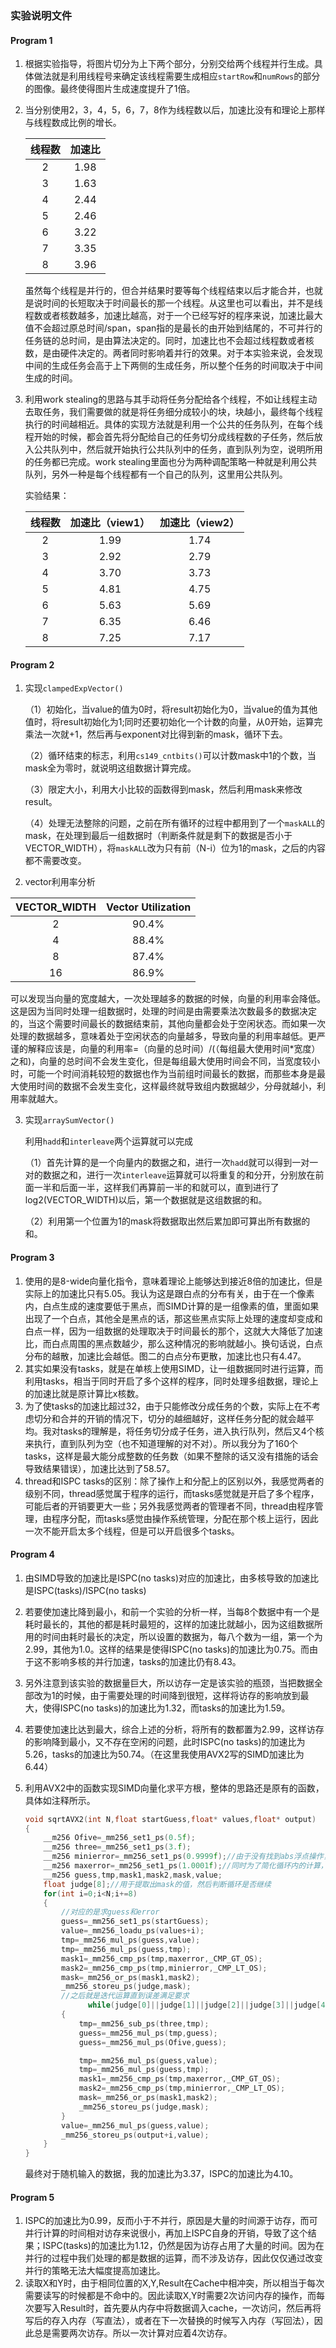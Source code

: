 ### 实验说明文件

#### Program 1

1. 根据实验指导，将图片切分为上下两个部分，分别交给两个线程并行生成。具体做法就是利用线程号来确定该线程需要生成相应`startRow`和`numRows`的部分的图像。最终使得图片生成速度提升了1倍。

2. 当分别使用2，3，4，5，6，7，8作为线程数以后，加速比没有和理论上那样与线程数成比例的增长。

   | 线程数 | 加速比 |
   | :----: | :----: |
   |   2    |  1.98  |
   |   3    |  1.63  |
   |   4    |  2.44  |
   |   5    |  2.46  |
   |   6    |  3.22  |
   |   7    |  3.35  |
   |   8    |  3.96  |

   ​	虽然每个线程是并行的，但合并结果时要等每个线程结束以后才能合并，也就是说时间的长短取决于时间最长的那一个线程。从这里也可以看出，并不是线程数或者核数越多，加速比越高，对于一个已经写好的程序来说，加速比最大值不会超过原总时间/span，span指的是最长的由开始到结尾的，不可并行的任务链的总时间，是由算法决定的。同时，加速比也不会超过线程数或者核数，是由硬件决定的。两者同时影响着并行的效果。对于本实验来说，会发现中间的生成任务会高于上下两侧的生成任务，所以整个任务的时间取决于中间生成的时间。

3. 利用work stealing的思路与其手动将任务分配给各个线程，不如让线程主动去取任务，我们需要做的就是将任务细分成较小的块，块越小，最终每个线程执行的时间越相近。具体的实现方法就是利用一个公共的任务队列，在每个线程开始的时候，都会首先将分配给自己的任务切分成线程数的子任务，然后放入公共队列中，然后就开始执行公共队列中的任务，直到队列为空，说明所用的任务都已完成。work stealing里面也分为两种调配策略一种就是利用公共队列，另外一种是每个线程都有一个自己的队列，这里用公共队列。

   实验结果：

   | 线程数 | 加速比（view1） | 加速比（view2） |
   | :----: | :-------------: | :-------------: |
   |   2    |      1.99       |      1.74       |
   |   3    |      2.92       |      2.79       |
   |   4    |      3.70       |      3.73       |
   |   5    |      4.81       |      4.75       |
   |   6    |      5.63       |      5.69       |
   |   7    |      6.35       |      6.46       |
   |   8    |      7.25       |      7.17       |





#### Program 2

1. 实现`clampedExpVector()`

   （1）初始化，当value的值为0时，将result初始化为0，当value的值为其他值时，将result初始化为1;同时还要初始化一个计数的向量，从0开始，运算完乘法一次就+1，然后再与exponent对比得到新的mask，循环下去。

   （2）循环结束的标志，利用`cs149_cntbits()`可以计数mask中1的个数，当mask全为零时，就说明这组数据计算完成。

   （3）限定大小，利用大小比较的函数得到mask，然后利用mask来修改result。

   （4）处理无法整除的问题，之前在所有循环的过程中都用到了一个`maskALL`的mask，在处理到最后一组数据时（判断条件就是剩下的数据是否小于VECTOR_WIDTH），将`maskALL`改为只有前（N-i）位为1的mask，之后的内容都不需要改变。

2. vector利用率分析

| VECTOR_WIDTH | Vector Utilization |
| :----------: | :----------------: |
|      2       |       90.4%        |
|      4       |       88.4%        |
|      8       |       87.4%        |
|      16      |       86.9%        |

可以发现当向量的宽度越大，一次处理越多的数据的时候，向量的利用率会降低。这是因为当同时处理一组数据时，处理的时间是由需要乘法次数最多的数据决定的，当这个需要时间最长的数据结束前，其他向量都会处于空闲状态。而如果一次处理的数据越多，意味着处于空闲状态的向量越多，导致向量的利用率越低。更严谨的解释应该是，向量的利用率=（向量的总时间）/(（每组最大使用时间*宽度）之和)，向量的总时间不会发生变化，但是每组最大使用时间会不同，当宽度较小时，可能一个时间消耗较短的数据也作为当前组时间最长的数据，而那些本身是最大使用时间的数据不会发生变化，这样最终就导致组内数据越少，分母就越小，利用率就越大。

3. 实现`arraySumVector()`

   利用`hadd`和`interleave`两个运算就可以完成

   （1）首先计算的是一个向量内的数据之和，进行一次`hadd`就可以得到一对一对的数据之和，进行一次`interleave`运算就可以将重复的和分开，分别放在前面一半和后面一半，这样我们再算前一半的和就可以，直到进行了log2(VECTOR_WIDTH)以后，第一个数据就是这组数据的和。

   （2）利用第一个位置为1的mask将数据取出然后累加即可算出所有数据的和。





#### Program 3

1. 使用的是8-wide向量化指令，意味着理论上能够达到接近8倍的加速比，但是实际上的加速比只有5.05。我认为这是跟白点的分布有关，由于在一个像素内，白点生成的速度要低于黑点，而SIMD计算的是一组像素的值，里面如果出现了一个白点，其他全是黑点的话，那这些黑点实际上处理的速度却变成和白点一样，因为一组数据的处理取决于时间最长的那个，这就大大降低了加速比，而白点周围的黑点数越少，那么这种情况的影响就越小。换句话说，白点分布的越散，加速比会越低。图二的白点分布更散，加速比也只有4.47。
2. 其实如果没有tasks，就是在单核上使用SIMD，让一组数据同时进行运算，而利用tasks，相当于同时开启了多个这样的程序，同时处理多组数据，理论上的加速比就是原计算比x核数。
3. 为了使tasks的加速比超过32，由于只能修改分成任务的个数，实际上在不考虑切分和合并的开销的情况下，切分的越细越好，这样任务分配的就会越平均。我对tasks的理解是，将任务切分成子任务，进入执行队列，然后又4个核来执行，直到队列为空（也不知道理解的对不对）。所以我分为了160个tasks，这样是最大能分成整数的任务数（如果不整除的话又没有措施的话会导致结果错误），加速比达到了58.57。
4. thread和ISPC tasks的区别：除了操作上和分配上的区别以外，我感觉两者的级别不同，thread感觉属于程序的运行，而tasks感觉就是开启了多个程序，可能后者的开销要更大一些；另外我感觉两者的管理者不同，thread由程序管理，由程序分配，而tasks感觉由操作系统管理，分配在那个核上运行，因此一次不能开启太多个线程，但是可以开启很多个tasks。





#### Program 4

1. 由SIMD导致的加速比是ISPC(no tasks)对应的加速比，由多核导致的加速比是ISPC(tasks)/ISPC(no tasks)

2. 若要使加速比降到最小，和前一个实验的分析一样，当每8个数据中有一个是耗时最长的，其他的都是耗时最短的，这样的加速比就越小，因为这组数据所用的时间由耗时最长的决定，所以设置的数据为，每八个数为一组，第一个为2.99，其他为1.0。这样的结果是使得ISPC(no tasks)的加速比为0.75。而由于这不影响多核的并行加速，tasks的加速比仍有8.43。

3. 另外注意到该实验的数据量巨大，所以访存一定是该实验的瓶颈，当把数据全部改为1的时候，由于需要处理的时间降到很短，这样将访存的影响放到最大，使得ISPC(no tasks)的加速比为1.32，而tasks的加速比为1.59。

4. 若要使加速比达到最大，综合上述的分析，将所有的数都置为2.99，这样访存的影响降到最小，又不存在空闲的问题，此时ISPC(no tasks)的加速比为5.26，tasks的加速比为50.74。（在这里我使用AVX2写的SIMD加速比为6.44）

5. 利用AVX2中的函数实现SIMD向量化求平方根，整体的思路还是原有的函数，具体如注释所示。

   ```c++
   void sqrtAVX2(int N,float startGuess,float* values,float* output)
   {
       __m256 Ofive=_mm256_set1_ps(0.5f);
       __m256 three=_mm256_set1_ps(3.f);
       __m256 minierror=_mm256_set1_ps(0.9999f);//由于没有找到abs浮点操作，就直接改写了误差范围
       __m256 maxerror=_mm256_set1_ps(1.0001f);//同时为了简化循环内的计算，将-1直接计算出来
       __m256 guess,tmp,mask1,mask2,mask,value;
       float judge[8];//用于提取出mask的值，然后判断循环是否继续
       for(int i=0;i<N;i+=8)
       {
           //对应的是求guess和error
           guess=_mm256_set1_ps(startGuess);
           value=_mm256_loadu_ps(values+i);
           tmp=_mm256_mul_ps(guess,value);
           tmp=_mm256_mul_ps(guess,tmp);
           mask1=_mm256_cmp_ps(tmp,maxerror,_CMP_GT_OS);
           mask2=_mm256_cmp_ps(tmp,minierror,_CMP_LT_OS);
           mask=_mm256_or_ps(mask1,mask2);
           _mm256_storeu_ps(judge,mask);
           //之后就是迭代运算直到误差满足要求
                 while(judge[0]||judge[1]||judge[2]||judge[3]||judge[4]||judge[5]||judge[6]||judge[7])//借用了第二个实验的思路，但是AVX2没有提供类似的函数，所以就是直接取出以后再或运算判断是否还有继续的。感觉因为这里的存取消耗了很多的时间，导致加速比不算很高
           {
               tmp=_mm256_sub_ps(three,tmp);
               guess=_mm256_mul_ps(tmp,guess);
               guess=_mm256_mul_ps(Ofive,guess);
   
               tmp=_mm256_mul_ps(guess,value);
               tmp=_mm256_mul_ps(guess,tmp);
               mask1=_mm256_cmp_ps(tmp,maxerror,_CMP_GT_OS);
               mask2=_mm256_cmp_ps(tmp,minierror,_CMP_LT_OS);
               mask=_mm256_or_ps(mask1,mask2);
               _mm256_storeu_ps(judge,mask);
           }
           value=_mm256_mul_ps(guess,value);
           _mm256_storeu_ps(output+i,value);
       }
   }
   ```

   最终对于随机输入的数据，我的加速比为3.37，ISPC的加速比为4.10。



#### Program 5

1. ISPC的加速比为0.99，反而小于不并行，原因是大量的时间源于访存，而可并行计算的时间相对访存来说很小，再加上ISPC自身的开销，导致了这个结果；ISPC(tasks)的加速比为1.12，仍然是因为访存占用了大量的时间。因为在并行的过程中我们处理的都是数据的运算，而不涉及访存，因此仅仅通过改变并行的策略无法大幅度提高加速比。
2. 读取X和Y时，由于相同位置的X,Y,Result在Cache中相冲突，所以相当于每次需要读写的时候都是不命中的。因此读取X,Y时需要2次访问内存的操作，而每次要写入Result时，首先要从内存中将数据调入cache，一次访问，然后再将写后的存入内存（写直法），或者在下一次替换的时候写入内存（写回法），因此总是需要两次访存。所以一次计算对应着4次访存。
